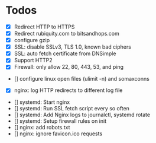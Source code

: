 # Todos

- [x] Redirect HTTP to HTTPS
- [x] Redirect rubiquity.com to bitsandhops.com
- [x] configure gzip
- [x] SSL: disable SSLv3, TLS 1.0, known bad ciphers
- [x] SSL: auto fetch certificate from DNSimple
- [x] Support HTTP2
- [x] Firewall: only allow 22, 80, 443, 53, and ping
- [] configure linux open files (ulimit -n) and somaxconns
- [x] nginx: log HTTP redirects to different log file
- [] systemd: Start nginx
- [] systemd: Run SSL fetch script every so often
- [] systemd: Add Nginx logs to journalctl, systemd rotate
- [] systemd: Setup firewall rules on init
- [] nginx: add robots.txt
- [] nginx: ignore favicon.ico requests
